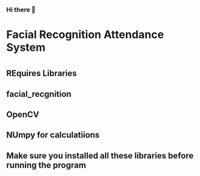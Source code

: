 ### Hi there 👋

<!--
**abhijith1799/abhijith1799** is a ✨ _special_ ✨ repository because its `README.md` (this file) appears on your GitHub profile.

Here are some ideas to get you started:

- 🔭 I’m currently working on ...
- 🌱 I’m currently learning ...
- 👯 I’m looking to collaborate on ...
- 🤔 I’m looking for help with ...
- 💬 Ask me about ...
- 📫 How to reach me: ...
- 😄 Pronouns: ...
- ⚡ Fun fact: ...
-->


<h1>Facial Recognition Attendance System<h1>
<h2>REquires Libraries</h2>
<h2>facial_recgnition</h2>
<h2>OpenCV</h2>
<h2>NUmpy for calculatiions</h2>
<h2>Make sure you installed all these libraries before running the program </h2>
